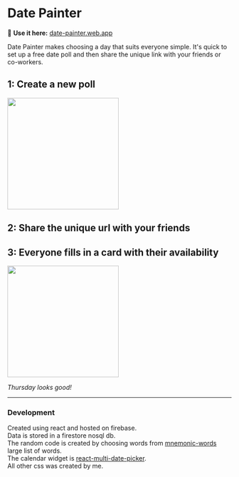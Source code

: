 # Date Painter

:calendar: **Use it here:** [date-painter.web.app](https://date-painter.web.app)

Date Painter makes choosing a day that suits everyone simple. It's quick to set up a free date poll and then share the unique link with your friends or co-workers.


## 1: Create a new poll
<img src="https://user-images.githubusercontent.com/15265859/126526443-744c0502-a0ab-4298-9f16-c1c847f4b1a7.gif" width="250px">

## 2: Share the unique url with your friends

## 3: Everyone fills in a card with their availability
<img src="https://user-images.githubusercontent.com/15265859/126526448-4ca0b180-341f-4122-816c-cd633c99207a.gif" width="250px">

*Thursday looks good!*


---


### Development
Created using react and hosted on firebase.  
Data is stored in a firestore nosql db.  
The random code is created by choosing words from [mnemonic-words](https://github.com/sindresorhus/mnemonic-words) large list of words.  
The calendar widget is [react-multi-date-picker](https://github.com/shahabyazdi/react-multi-date-picker).  
All other css was created by me.  
